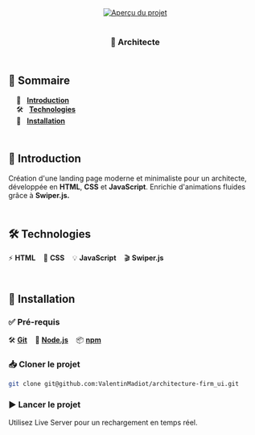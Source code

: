 <div align="center">  
    <a href="https://architecte-firm.netlify.app/" target="_blank">  
      <img src="docs/architecte-firm_ui_img.png" alt="Aperçu du projet">  
    </a>
    </br>  
    </br>  
  <h3 align="center">🏡 Architecte</h3>  
</div>

## <br /> 📌 Sommaire

&nbsp;&nbsp;&nbsp; 🎨 &nbsp; [**Introduction**](#introduction)<br />
&nbsp;&nbsp;&nbsp; 🛠️ &nbsp; [**Technologies**](#️technologies)<br />
&nbsp;&nbsp;&nbsp; 🚀 &nbsp; [**Installation**](#installation)<br />

## <br /> <a name="introduction">🎨 Introduction</a>

Création d'une landing page moderne et minimaliste pour un architecte, développée en **HTML**, **CSS** et **JavaScript**. Enrichie d'animations fluides grâce à **Swiper.js.**

## <br /> <a name="technologies">🛠️ Technologies</a>

⚡ **HTML** &nbsp;&nbsp;
🎨 **CSS** &nbsp;&nbsp;
💡 **JavaScript** &nbsp;&nbsp;
🎬 **Swiper.js**

## <br /> <a name="installation">🚀 Installation</a>

### ✅ Pré-requis

🛠️ [**Git**](https://git-scm.com/) &nbsp;&nbsp;
🔧 [**Node.js**](https://nodejs.org/fr) &nbsp;&nbsp;
📦 [**npm**](https://www.npmjs.com/)

### 📥 Cloner le projet

```bash
git clone git@github.com:ValentinMadiot/architecture-firm_ui.git
```

### ▶️ Lancer le projet

Utilisez Live Server pour un rechargement en temps réel.
